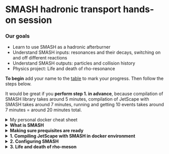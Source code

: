 # SMASH hadronic transport hands-on session

### Our goals
 - Learn to use SMASH as a hadronic afterburner
 - Understand SMASH inputs: resonances and their decays, switching on and off different reactions
 - Understand SMASH outputs: particles and collision history
 - Physics project: Life and death of rho-resonance

**To begin** add your name to the [table](https://docs.google.com/spreadsheets/d/e/2PACX-1vTo_TeWIkXPCh4PBpLBNZac_pkB6pao6ynenWf2RNMZDHjeT4O1Mg3xBPx6nkitxthQq7GRothvNjCC/pubhtml) to mark your progress.
Then follow the steps below.

It would be great if you **perform step 1. in advance**,
because compilation of SMASH library takes around 5 minutes, compilation
of JetScape with SMASH takes around 7 minutes, running and getting 10 events takes
around 7 minutes = around 20 minutes total.


<details><summary> My personal docker cheat sheet </summary>
<p>

I'm not an active docker user, so here I assemble commands that were useful for me:

```bash
  docker container ls -a        # List all containers
  docker system prune           # Remove all the stopped containers
  docker start -ai myJetscape   # Start JETSCAPE docker again after exiting

  # run JETSCAPE container on linux
  docker run -it -v ~/jetscape-docker:/home/jetscape-user --name myJetscape --user $(id -u):$(id -g) jetscape/base:v1.4

  # run JETSCAPE container on MAC
  docker run -it -v ~/jetscape-docker:/home/jetscape-user --name myJetscape jetscape/base:v1.4
```

</p>
</details>


<details><summary><b> What is SMASH </b></summary>
<p>

SMASH is a hadronic transport code. In JETSCAPE it simulates multiple hadron-hadron scatterings
in the final dilute stage of the fireball evolution. Observables affected by the afterburner
are baryon spectra and flow, as well as resonance production.

Look at the visualization at the [official SMASH webpage](https://smash-transport.github.io/).

</p>
</details>



<details><summary><b> Making sure prequisites are ready </b></summary>
<p>

I assume that you have followed the [general school instructions](https://github.com/JETSCAPE/SummerSchool2021/blob/master/README.md)
 and have docker installed. You really need docker to proceed.

Before we begin our session, please make sure all the code packages are already
in the correct place on your computer. You should have a `jetscape-docker`
folder under your home directory. Try to list the folder inside
`jetscape-docker` with the following command,

```bash
ls ~/jetscape-docker
```

You need to make sure the following folders are present,

* JETSCAPE
* SummerSchool2021

Try the following command to make sure you are ready

```bash
    docker start -ai myJetscape
```
</p>
</details>

<details><summary><b> 1. Compiling JetScape with SMASH in docker environment </b></summary>
<p>

Go to the docker environment. If you didn't start it yet, start by

```bash
  docker start -ai myJetscape
```

Compiling JetScape with MUSIC + iSS + SMASH:

```bash
cd jetscape-docker/JETSCAPE/external_packages

# Download MUSIC hydrodynamics, iSS particle sampler, EoS tables
./get_music.sh
./get_iSS.sh
./get_freestream-milne.sh
./get_lbtTab.sh

# Downloading SMASH and compiling SMASH as library
# This takes around 5 minutes on laptop
./get_smash.sh

cd jetscape-docker/JETSCAPE/build
cmake .. -DUSE_MUSIC=ON -DUSE_ISS=ON -DUSE_SMASH=ON

# Compiles JetScape+MUSIC+SMASH
# This takes around 7 minutes on laptop
# The number after j means number of cores, adjust according to available computing power
make -j2
```

Let us run JETSCAPE with SMASH

```bash
cd ~/jetscape-docker/JETSCAPE/build

# Creating output directory with this specific name is important, otherwise you get a crash
mkdir smash_output

# The argument is a JetScape configuration file
./runJetscape ../../SummerSchool2021/Jul22_Transport/jetscape_user_AuAu200.xml
```

While the code is running we explore the way SMASH is configured.

</p>
</details>


<details><summary><b> 2. Configuring SMASH </b></summary>
<p>

 Let us have a look at the JetScape configuration file `SummerSchool2021/Jul22_Transport/jetscape_user_AuAu200.xml`:
 <img src="pics/jetscape-config-SMASH.png" alt="1" width="800"/>


 From the JetScape configuration one can only set the end time of the simulation
 and switch off all collisions. Detailed SMASH configuration is in the
 SMASH config files. They are described in detail in [SMASH user guide](http://theory.gsi.de/~smash/userguide/1.8/).
 In this tutorial we look at some of the options.

 Let's look at the SMASH config file `SummerSchool2021/Jul22_Transport/smash_config.yaml`:
 <img src="pics/smash_config.png" alt="1" width="800"/>


 Focusing on the Output section:

  ```yaml
    Output:
        Output_Interval: 5.0
        Particles:
            Format:          ["Oscar2013"]
  ```

  This means that SMASH is going to print out all the particles in
  Oscar2013 format (a simple human readable text), and if it is required to
  print out particles in the middle of the simulation, it will do so every 5.0 fm/c.
  By default SMASH will print out only particles in the end of the simulation.
  To make it actually print out particles every 5 fm/c we need to supply our config with
  an additional `Only_Final: No` option.

  ```yaml
    Output:
        Output_Interval: 10.0
        Particles:
            Format:          ["Oscar2013"]
            Only_Final:      No
  ```

**Check out particles and decaymodes files**
----

In the `SummerSchool2021/Jul22_Transport` folder look at `particles.txt` and `decaymodes.txt`.
The file `particles.txt` is the list of all hadrons used in the simulations:
 <img src="pics/particles.png" alt="1" width="800"/>

The file `decaymodes.txt` is the list of resonance decaymodes.
 <img src="pics/decaymodes.png" alt="1" width="800"/>

Both files can be edited without recompiling the code. This
is a useful opportunity when you, for example, study resonance production
and want to vary branching ratios into of decays into this resonance, or
of decays of the resonance.


**Let's look at the results of our simulations**
----

  The SMASH output is in the `smash_output` folder.
  If you followed previous instructions and the luck is on your side then there are 4 files in the folder:
  ```
  particles_binary.bin
  collisions_binary.bin
  particle_lists.oscar
  full_event_history.oscar
  ```

  The files (`particles_binary.bin` and `particle_lists.oscar`) as well as
  (`collisions_binary.bin` and `full_event_history.oscar`) contain the same information, but
  in different formats. Oscar files are human-readable and bin files are binary. SMASH can also
  generate outputs in ROOT, vtk, hepmc formats.
  Let's look at the contents of particle_lists.oscar, you should see something like this:

  ```bash
   #!OSCAR2013 particle_lists t x y z mass p0 px py pz pdg ID charge
   # Units: fm fm fm fm GeV GeV GeV GeV GeV none none e
   # SMASH-1.8
   # event 1 out 470
   200 -106.204 58.1653 -14.4014 0.938 1.26645138 -0.746754441 0.397353787 -0.092319454 2112 2364 0
   200 104.02 39.1754 98.0998 0.938 1.4867404 0.782602686 0.334508298 0.778582208 2212 907 1
   200 15.7665 -21.8512 -137.847 0.938 1.34280422 0.101448745 -0.118439561 -0.948134694 2212 2344 1
   ...
  ```

  In principle you can analyse these results using your favourite way to write scripts.
  In the [2020 SMASH tutorial](https://github.com/JETSCAPE/SummerSchool2020/tree/master/SMASH_session)
  I suggested a quick and easy way to use ROOT output for analysis.
  In this tutorial, I would like to take advantage of the SMASH analysis suite, that reads in binary output.

</p>
</details>



<details><summary><b> 3. Life and death of rho-meson </b></summary>
<p>

Some questions to explore:
----

1. What reactions create and destroy ρ⁰ in SMASH? Which of these reactions are more important and which less?
2. Are the producing and destroying reactions in equilibrium or not?
3. How many of ρ⁰ resonances sampled from hydro end up in the detector?
4. When and where are the detectable ρ⁰ typically born? typically decay?
5. How many ρ⁰ get excited to higher mass resonances, which decay into something else?
6. How important is regeneration (π⁺π⁻ -> ρ⁰) for the detected ρ⁰ yield
7. How important are 2 ↔ 2 reactions compared to 1 ↔ 2 for ρ⁰ production?
8. Your own research question, please suggest them in the chat

Analyzing the collisions output of SMASH
----

</p>
</details>
